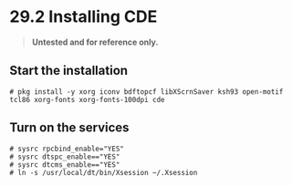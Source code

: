 # 29.2 Installing CDE

>**Untested and for reference only.**


## Start the installation

```
# pkg install -y xorg iconv bdftopcf libXScrnSaver ksh93 open-motif tcl86 xorg-fonts xorg-fonts-100dpi cde
```

## Turn on the services

```
# sysrc rpcbind_enable="YES"
# sysrc dtspc_enable=="YES"
# sysrc dtcms_enable=="YES"
# ln -s /usr/local/dt/bin/Xsession ~/.Xsession 
```
